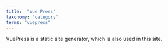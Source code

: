 ```yaml
---
title:  "Vue Press"
taxonomy: "category"
terms: "vuepress"
---
```


VuePress is a static site generator, which is also used in this site.